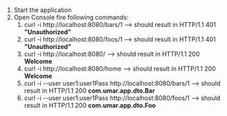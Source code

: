 1) Start the application
2) Open Console fire following commands:
   1) curl -i http://localhost:8080/bars/1 --> should result in HTTP/1.1 401 **"Unauthorized"** 
   2) curl -i http://localhost:8080/foos/1 --> should result in HTTP/1.1 401 **"Unauthorized"**
   3) curl -i http://localhost:8080/ --> should result in HTTP/1.1 200 **Welcome**
   4) curl -i http://localhost:8080/home --> should result in HTTP/1.1 200 **Welcome**
   5) curl -i --user user1:user1Pass http://localhost:8080/bars/1 --> should result in HTTP/1.1 200 **com.umar.app.dto.Bar**
   6) curl -i --user user1:user1Pass http://localhost:8080/foos/1 --> should result in HTTP/1.1 200 **com.umar.app.dto.Foo**
